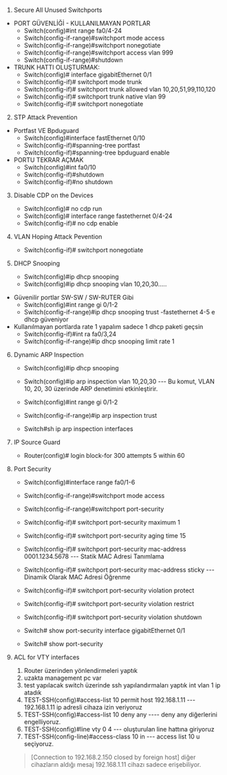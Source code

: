 1. Secure All Unused Switchports
 - PORT GÜVENLİĞİ - KULLANILMAYAN PORTLAR
    - Switch(config)#int range fa0/4-24
    - Switch(config-if-range)#switchport mode access 
    - Switch(config-if-range)#switchport nonegotiate 
    - Switch(config-if-range)#switchport access vlan 999 
    - Switch(config-if-range)#shutdown
 - TRUNK HATTI OLUŞTURMAK:
    - Switch(config)# interface gigabitEthernet 0/1
    - Switch(config-if)# switchport mode trunk
    - Switch(config-if)# switchport trunk allowed vlan 10,20,51,99,110,120 
    - Switch(config-if)# switchport trunk native vlan 99 
    - Switch(config-if)# switchport nonegotiate 

2. STP Attack Prevention
 - Portfast VE Bpduguard
   - Switch(config)#interface fastEthernet 0/10 
   - Switch(config-if)#spanning-tree portfast 
   - Switch(config-if)#spanning-tree bpduguard enable 
 - PORTU TEKRAR AÇMAK
   - Switch(config)#int fa0/10
   - Switch(config-if)#shutdown
   - Switch(config-if)#no shutdown 


3. Disable CDP on the Devices
   - Switch(config)# no cdp run
   - Switch(config)# interface range fastethernet 0/4-24
   - Switch(config-if)# no cdp enable

4. VLAN Hoping Attack Pevention
   - Switch(config-if)# switchport nonegotiate

5. DHCP Snooping
   - Switch(config)#ip dhcp snooping
   - Switch(config)#ip dhcp snooping vlan 10,20,30.....
 - Güvenilir portlar SW-SW / SW-RUTER Gibi
   - Switch(config)#int range gi 0/1-2
   - Switch(config-if-range)#ip dhcp snooping trust -fastethernet 4-5 e dhcp güveniyor
 - Kullanılmayan portlarda rate 1 yapalım sadece 1 dhcp paketi geçsin
   - Switch(config-if)#int ra fa0/3,24
   - Switch(config-if-range)#ip dhcp snooping limit rate 1

6. Dynamic ARP Inspection
   - Switch(config)#ip dhcp snooping
   - Switch(config)#ip arp inspection vlan 10,20,30 --- Bu komut, VLAN 10, 20, 30 üzerinde ARP denetimini etkinleştirir.

   - Switch(config)#int range gi 0/1-2
   - Switch(config-if-range)#ip arp inspection trust 

   - Switch#sh ip arp inspection interfaces

7. IP Source Guard
   - Router(config)# login block-for 300 attempts 5 within 60 

8. Port Security

   - Switch(config)#interface range fa0/1-6
   - Switch(config-if-range)#switchport mode access 
   - Switch(config-if-range)#switchport port-security 

   - Switch(config-if)# switchport port-security maximum 1 
   - Switch(config-if)# switchport port-security aging time 15 

   - Switch(config-if)# switchport port-security mac-address 0001.1234.5678 --- Statik MAC Adresi Tanımlama
   - Switch(config-if)# switchport port-security mac-address sticky --- Dinamik Olarak MAC Adresi Öğrenme

   - Switch(config-if)# switchport port-security violation protect 
   - Switch(config-if)# switchport port-security violation restrict 
   - Switch(config-if)# switchport port-security violation shutdown 

   - Switch# show port-security interface gigabitEthernet 0/1
   - Switch# show port-security


9. ACL for VTY interfaces
   1. Router üzerinden yönlendirmeleri yaptık
   2. uzakta management pc var
   3. test yapılacak switch üzerinde ssh yapılandırmaları yaptık int vlan 1 ip atadık
   4. TEST-SSH(config)#access-list 10 permit host 192.168.1.11 --- 192.168.1.11 ip adresli cihaza izin veriyoruz
   5. TEST-SSH(config)#access-list 10 deny any ---- deny any diğerlerini engelliyoruz.
   6. TEST-SSH(config)#line vty 0 4 --- oluşturulan line hattına giriyoruz
   7. TEST-SSH(config-line)#access-class 10 in --- access list 10 u seçiyoruz.
   > [Connection to 192.168.2.150 closed by foreign host] diğer cihazların aldığı mesaj
   > 192.168.1.11 cihazı sadece erişebiliyor.


